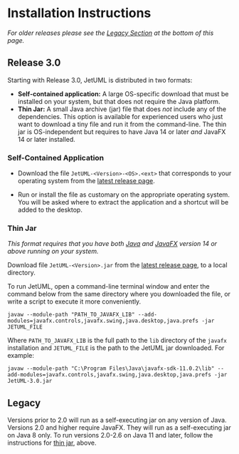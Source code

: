 # Installation Instructions

*For older releases please see the [Legacy Section](#legacy) at the bottom of this page.*

## Release 3.0

Starting with Release 3.0, JetUML is distributed in two formats:

* **Self-contained application:** A large OS-specific download that must be installed on your system, but that does not require the Java platform.
* **Thin Jar:** A small Java archive (jar) file that does _not_ include any of the dependencies. This option is available for experienced users who just want to download a tiny file and run it from the command-line. The thin jar is OS-independent but requires to have Java 14 or later *and* JavaFX 14 or later installed. 

### Self-Contained Application

* Download the file `JetUML-<Version>-<OS>.<ext>` that corresponds to your operating system from the [latest release page](https://github.com/prmr/JetUML/releases).

* Run or install the file as customary on the appropriate operating system. You will be asked where to extract the application and a shortcut will be added to the desktop. 

### Thin Jar

*This format requires that you have both [Java](https://openjdk.java.net/) and [JavaFX](https://openjfx.io/) version 14 or above running on your system.* 

Download file `JetUML-<Version>.jar` from the [latest release page](https://github.com/prmr/JetUML/releases), to a local directory. 

To run JetUML, open a command-line terminal window and enter the command below from the same directory where you downloaded the file, or write a script to execute it more conveniently.

```shell
javaw --module-path "PATH_TO_JAVAFX_LIB" --add-modules=javafx.controls,javafx.swing,java.desktop,java.prefs -jar JETUML_FILE
```

Where `PATH_TO_JAVAFX_LIB` is the full path to the `lib` directory of the `javafx` installation and `JETUML_FILE` is the path to the JetUML jar downloaded. For example:

```shell
javaw --module-path "C:\Program Files\Java\javafx-sdk-11.0.2\lib" --add-modules=javafx.controls,javafx.swing,java.desktop,java.prefs -jar JetUML-3.0.jar
```

## Legacy

Versions prior to 2.0 will run as a self-executing jar on any version of Java. Versions 2.0 and higher require JavaFX. They will run as a self-executing jar on Java 8 only. To run versions 2.0-2.6 on Java 11 and later, follow the instructions for [thin jar](#thin-jar), above.